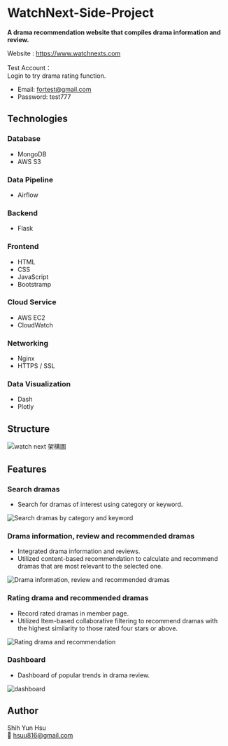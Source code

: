 # WatchNext-Side-Project
**A drama recommendation website that compiles drama information and review.**

Website : https://www.watchnexts.com  

Test Account：  
Login to try drama rating function.
- Email: fortest@gmail.com
- Password: test777

## Technologies
### Database
- MongoDB
- AWS S3
### Data Pipeline
- Airflow
### Backend
- Flask
### Frontend
- HTML
- CSS
- JavaScript
- Bootstramp
### Cloud Service
- AWS EC2
- CloudWatch
### Networking
- Nginx
- HTTPS / SSL
### Data Visualization
- Dash
- Plotly

## Structure
![watch next 架構圖](https://github.com/hsuu816/WatchNext-Side-Project/assets/69642094/19a3edde-efdf-4180-b18c-400947f2695c)

## Features
### Search dramas
- Search for dramas of interest using category or keyword.

![Search dramas by category and keyword](https://github.com/hsuu816/WatchNext-Side-Project/assets/69642094/45d9350b-5983-4c18-8698-e8ac3346961b)

### Drama information, review and recommended dramas
- Integrated drama information and reviews.
- Utilized content-based recommendation to calculate and recommend dramas that are most relevant to the selected one.

![Drama information, review and recommended dramas](https://github.com/hsuu816/WatchNext-Side-Project/assets/69642094/07280cc3-93d1-4301-a2a7-c4f0ab37abf4)

### Rating drama and recommended dramas
- Record rated dramas in member page.
- Utilized Item-based collaborative filtering to recommend dramas with the highest similarity to those rated four stars or above.

![Rating drama and recommendation](https://github.com/hsuu816/WatchNext-Side-Project/assets/69642094/8513e058-6281-4883-ad2f-2f02159b8532)


### Dashboard
- Dashboard of popular trends in drama review.

![dashboard](https://github.com/hsuu816/WatchNext-Side-Project/assets/69642094/2386e91d-3990-419c-9923-34309b7cffe8)

## Author
Shih Yun Hsu  
:email: hsuu816@gmail.com
